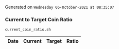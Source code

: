Generated on `Wednesday 06-October-2021 at 08:35:07`

### Current to Target Coin Ratio
`current_coin_ratio.sh`

Date|Current|Target|Ratio
---|---|---|---
